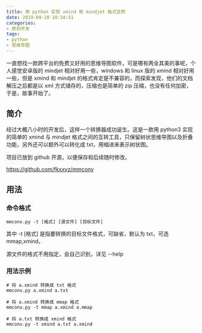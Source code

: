 ```yaml
---
title: 用 python 实现 xmind 和 mindjet 格式互转
date: 2019-09-28 10:34:51
categories:
- 原创开发
tags:
- python
- 思维导图
---
```


一直想找一款跨平台的免费又好用的思维导图软件，可是哪有两全其美的事呢，个人感觉安卓版的 mindjet 相对好用一些，windows 和 linux 版的 xmind 相对好用一些，但是 xmind 和 mindjet 的格式肯定是不兼容的，而探索发现，他们的文档解压之后都是以 xml 方式储存的，压缩也是简单的 zip 压缩，也没有任何加密，于是，故事开始了。

<!--more-->

## 简介

经过大概八小时的开发后，这样一个转换器成功诞生。这是一款用 python3 实现的简单的 xmind 与 mindjet 格式之间的互转工具，只保留树状思维导图以及折叠功能，另外还可以额外可以转化成 txt，用缩进来表示树状图。

项目已放到 github 开源，以便保存和后续随时修改。

https://github.com/fkxxyz/mmconv

## 用法

### 命令格式

```
mmconv.py -t [格式] [源文件] [目标文件]
```

其中 -t [格式] 是指要转换的目标文件格式，可缺省，默认为 txt，可选 mmap,xmind。

源文件的格式不用指定，会自己识别，详见 --help

### 用法示例

```shell
# 将 a.xmind 转换成 txt 格式
mmconv.py a.xmind a.txt

# 将 a.xmind 转换成 mmap 格式
mmconv.py -t mmap a.xmind a.mmap

# 将 a.txt 转换成 xmind 格式
mmconv.py -t xmind a.txt a.xmind
```

